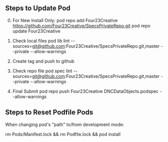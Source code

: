 Steps to Update Pod
------------------------
0. For New Install Only:
pod repo add Four23Creative https://github.com/Four23Creative/SpecsPrivateRepo.git
pod repo update Four23Creative

1. Check local files
pod lib lint --sources=git@github.com:Four23Creative/SpecsPrivateRepo.git,master --private --allow-warnings

2. Create tag and push to github

3. Check repo file
pod spec lint --sources=git@github.com:Four23Creative/SpecsPrivateRepo.git,master --private --allow-warnings

4. Final Submit
pod repo push Four23Creative DNCDataObjects.podspec --allow-warnings


Steps to Reset Podfile Pods
--------------------------------
When changing pod's "path" to/from development mode:

rm Pods/Manifest.lock && rm Podfile.lock && pod install


